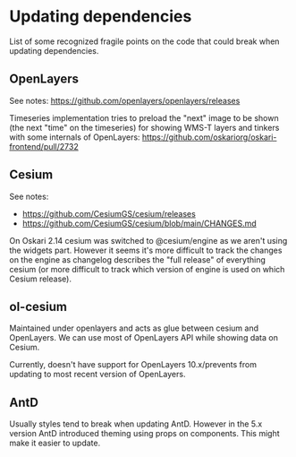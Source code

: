 # Updating dependencies

List of some recognized fragile points on the code that could break when updating dependencies.

## OpenLayers

See notes: https://github.com/openlayers/openlayers/releases

Timeseries implementation tries to preload the "next" image to be shown (the next "time" on the timeseries) for showing WMS-T layers and tinkers with some internals of OpenLayers: https://github.com/oskariorg/oskari-frontend/pull/2732

## Cesium

See notes:
- https://github.com/CesiumGS/cesium/releases
- https://github.com/CesiumGS/cesium/blob/main/CHANGES.md

On Oskari 2.14 cesium was switched to @cesium/engine as we aren't using the widgets part. However it seems it's more difficult to track the changes on the engine as changelog describes the "full release" of everything cesium (or more difficult to track which version of engine is used on which Cesium release).

## ol-cesium

Maintained under openlayers and acts as glue between cesium and OpenLayers. We can use most of OpenLayers API while showing data on Cesium.

Currently, doesn't have support for OpenLayers 10.x/prevents from updating to most recent version of OpenLayers.

## AntD

Usually styles tend to break when updating AntD. However in the 5.x version AntD introduced theming using props on components. This might make it easier to update.
